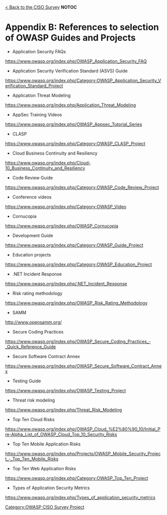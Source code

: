 [\< Back to the CISO Survey](OWASP_CISO_Survey "wikilink") __NOTOC__

# Appendix B: References to selection of OWASP Guides and Projects

  - Application Security FAQs

<https://www.owasp.org/index.php/OWASP_Application_Security_FAQ>

  - Application Security Verification Standard (ASVS) Guide

<https://www.owasp.org/index.php/Category:OWASP_Application_Security_Verification_Standard_Project>

  - Application Threat Modeling

<https://www.owasp.org/index.php/Application_Threat_Modeling>

  - AppSec Training Videos

<https://www.owasp.org/index.php/OWASP_Appsec_Tutorial_Series>

  - CLASP

<https://www.owasp.org/index.php/Category:OWASP_CLASP_Project>

  - Cloud Business Continuity and Resiliency

<https://www.owasp.org/index.php/Cloud-10_Business_Continuity_and_Resiliency>

  - Code Review Guide

<https://www.owasp.org/index.php/Category:OWASP_Code_Review_Project>

  - Conference videos

<https://www.owasp.org/index.php/Category:OWASP_Video>

  - Cornucopia

<https://www.owasp.org/index.php/OWASP_Cornucopia>

  - Development Guide

<https://www.owasp.org/index.php/Category:OWASP_Guide_Project>

  - Education projects

<https://www.owasp.org/index.php/Category:OWASP_Education_Project>

  - .NET Incident Response

<https://www.owasp.org/index.php/.NET_Incident_Response>

  - Risk rating methodology

<https://www.owasp.org/index.php/OWASP_Risk_Rating_Methodology>

  - SAMM

<http://www.opensamm.org/>

  - Secure Coding Practices

<https://www.owasp.org/index.php/OWASP_Secure_Coding_Practices_-_Quick_Reference_Guide>

  - Secure Software Contract Annex

<https://www.owasp.org/index.php/OWASP_Secure_Software_Contract_Annex>

  - Testing Guide

<https://www.owasp.org/index.php/OWASP_Testing_Project>

  - Threat risk modeling

<https://www.owasp.org/index.php/Threat_Risk_Modeling>

  - Top Ten Cloud Risks

<https://www.owasp.org/index.php/OWASP_Cloud_%E2%80%90_10/Initial_Pre-Alpha_List_of_OWASP_Cloud_Top_10_Security_Risks>

  - Top Ten Mobile Application Risks

<https://www.owasp.org/index.php/Projects/OWASP_Mobile_Security_Project_-_Top_Ten_Mobile_Risks>

  - Top Ten Web Application Risks

<https://www.owasp.org/index.php/Category:OWASP_Top_Ten_Project>

  - Types of Application Security Metrics

<https://www.owasp.org/index.php/Types_of_application_security_metrics>

[Category:OWASP CISO Survey
Project](Category:OWASP_CISO_Survey_Project "wikilink")